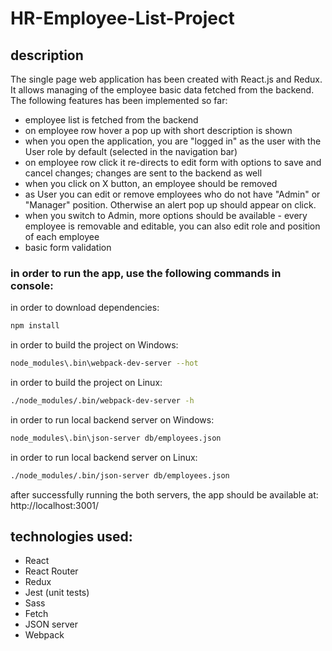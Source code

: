 # HR-Employee-List-Project

## description
The single page web application has been created with React.js and Redux.
It allows managing of the employee basic data fetched from the backend.
The following features has been implemented so far:
* employee list is fetched from the backend
* on employee row hover a pop up with short description is shown
* when you open the application, you are "logged in" as the user with the User role by default (selected in the navigation bar)
* on employee row click it re-directs to edit form with options to save and cancel changes; changes are sent to the backend as well
* when you click on X button, an employee should be removed
* as User you can edit or remove employees who do not have "Admin" or "Manager" position. Otherwise an alert pop up should appear on click.
* when you switch to Admin, more options should be available - every employee is removable and editable, you can also edit role and position of each employee
* basic form validation

### in order to run the app, use the following commands in console:
in order to download dependencies:
``` bash
npm install
```
in order to build the project on Windows:
``` bash
node_modules\.bin\webpack-dev-server --hot
```
in order to build the project on Linux:
``` bash
./node_modules/.bin/webpack-dev-server -h
```
in order to run local backend server on Windows:
```bash
node_modules\.bin\json-server db/employees.json
```
in order to run local backend server on Linux:
```bash
./node_modules/.bin/json-server db/employees.json
```
after successfully running the both servers, the app should be available at: http://localhost:3001/

## technologies used:
* React
* React Router
* Redux
* Jest (unit tests)
* Sass
* Fetch
* JSON server
* Webpack
